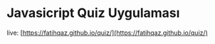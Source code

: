 # Javasicript Quiz Uygulaması

live: [https://fatihqaz.github.io/quiz/](https://fatihqaz.github.io/quiz/)

